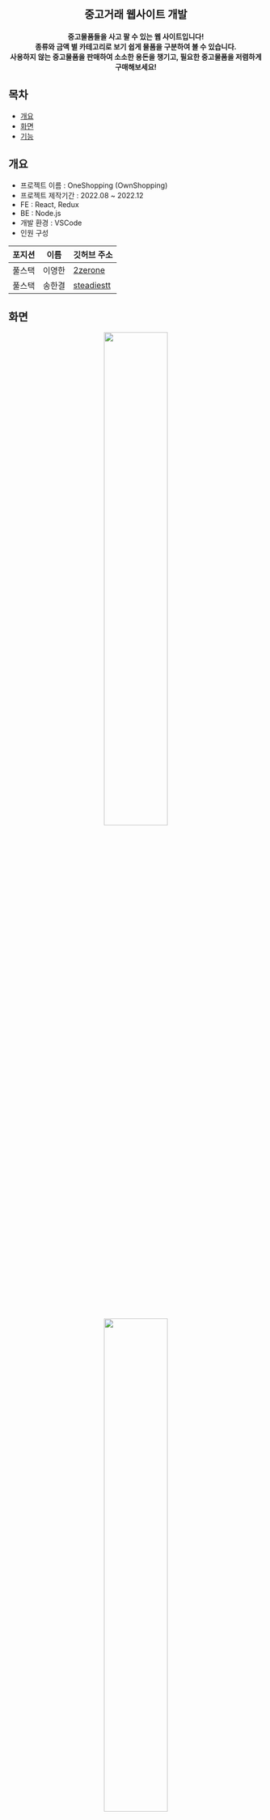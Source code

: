 <h2 align="center"> 중고거래 웹사이트 개발 </h2>

<h4 align="center"> 중고물품들을 사고 팔 수 있는 웹 사이트입니다! <br/> 종류와 금액 별 카테고리로 보기 쉽게 물품을 구분하여 볼 수 있습니다. <br/> 사용하지 않는 중고물품을 판매하여 소소한 용돈을 챙기고, 필요한 중고물품을 저렴하게 구매해보세요! </h4>

## 목차
  - [개요](#개요)
  - [화면](#화면)
  - [기능](#기능)

## 개요
- 프로젝트 이름 : OneShopping (OwnShopping)
- 프로젝트 제작기간 : 2022.08 ~ 2022.12
- FE : React, Redux
- BE : Node.js
- 개발 환경 : VSCode
- 인원 구성

|포지션|이름|깃허브 주소|
|------|---|---|
|풀스택|이영한|[2zerone](https://github.com/2zerone)|
|풀스택|송한결|[steadiestt](https://github.com/steadiestt)|

## 화면
<p align="center" width="100%">
  <img src="https://github.com/younghangyul/OneShopping/assets/83628242/ba50542f-a5a5-4e4e-9e38-690a0c533ea6" width="50%">
  <img src="https://github.com/younghangyul/OneShopping/assets/83628242/e2076c13-ee5b-4947-bf02-d6645b205613" width="50%">
</p>

## 기능
⭐ 상품을 판매등록할 수 있습니다.
- 상품을 등록하면 품목별, 가격별, 판매여부별로 구분하여 상품을 확인할 수 있습니다.

⭐ 마이페이지 기능이 있습니다.
- 마이페이지에서 본인의 프로필 사진, 닉네임을 변경할 수 있습니다.

⭐ 채팅이 가능합니다.
- 채팅 기능을 통해 실시간으로 대화가 가능합니다.
